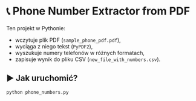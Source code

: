 # 📞 Phone Number Extractor from PDF

Ten projekt w Pythonie:
- wczytuje plik PDF (`sample_phone_pdf.pdf`),
- wyciąga z niego tekst (`PyPDF2`),
- wyszukuje numery telefonów w różnych formatach,
- zapisuje wynik do pliku CSV (`new_file_with_numbers.csv`).

## ▶️ Jak uruchomić?

```bash
python phone_numbers.py